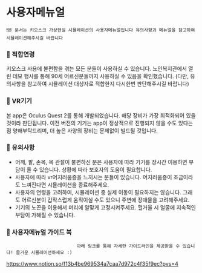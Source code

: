 # 사용자메뉴얼

    ❗️본 문서는 키오스크 가상현실 시뮬레이션의 사용자메뉴얼입니다 유의사항과 메뉴얼을 참고하여 시뮬레이션해주시길 바랍니다
    

### 👴 적합연령  
키오스크 사용에 불편함을 겪는 모든 분들이 사용하실 수 있습니다. 노인복지관에서 열린 데모 행사를 통해 90세 어르신분들까지 사용하실 수 있음을 확인했습니다. (다만, 유의사항을 참고하여 시뮬레이션 대상자로 적합한지 다시한번 판단해주시길 바랍니다)

### 🤖 VR기기
본 app은 Oculus Quest 2를 통해 개발되었습니다. 해당 장비가 가장 최적화되어 있을 것이라 판단됩니다. 이전 버전의 기기는 app이 정상적으로 진행되지 않을 수도 있다는 점 양해부탁드리며, 더 높은 사양의 장비는 문제없이 빌드될 것입니다. 

### 🚨 유의사항
* 어깨, 팔, 손목, 목 관절이 불편하신 분은 사용자에 따라 기기를 장시간 이용하면 부담이 올 수 있습니다. 상황에 따라 보호자의 도움이 필요합니다.
* 사용자에 따라 vr어지러움증을 느끼시는 분들이 있습니다. 어지러움증이 조금이라도 느껴진다면 시뮬레이션을 종료해주세요.
* 사용자의 연령을 고려하여, 시뮬레이션 중 실제 이동이 필요하지는 않습니다. 그래도 어르신분이 갑작스럽게 움직이실 수도 있으니 주변에 장애물을 고려해주세요.
* 기기의 노끈을 이용해서 머리에 알맞게 고정시켜주세요. 헐거울 시 얼굴에 지속적인 부담이 가해질 수 있습니다.

### 📗 사용자메뉴얼 가이드 북 
                              아래 링크를 통해 자세한 가이드라인을 제공받을 수 있습니다! 즐거운 시뮬레이션하세요 :)

<https://www.notion.so/f13b4be969534a7caa7d972c4f35f9ec?pvs=4>
